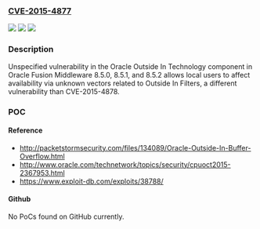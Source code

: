 ### [CVE-2015-4877](https://cve.mitre.org/cgi-bin/cvename.cgi?name=CVE-2015-4877)
![](https://img.shields.io/static/v1?label=Product&message=n%2Fa&color=blue)
![](https://img.shields.io/static/v1?label=Version&message=n%2Fa&color=blue)
![](https://img.shields.io/static/v1?label=Vulnerability&message=n%2Fa&color=brighgreen)

### Description

Unspecified vulnerability in the Oracle Outside In Technology component in Oracle Fusion Middleware 8.5.0, 8.5.1, and 8.5.2 allows local users to affect availability via unknown vectors related to Outside In Filters, a different vulnerability than CVE-2015-4878.

### POC

#### Reference
- http://packetstormsecurity.com/files/134089/Oracle-Outside-In-Buffer-Overflow.html
- http://www.oracle.com/technetwork/topics/security/cpuoct2015-2367953.html
- https://www.exploit-db.com/exploits/38788/

#### Github
No PoCs found on GitHub currently.

